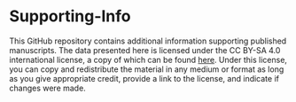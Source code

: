 # Supporting-Info

This GitHub repository contains additional information supporting published manuscripts. The data presented here is licensed under the CC BY-SA 4.0 international license, a copy of which can be found [here](https://creativecommons.org/licenses/by-sa/4.0/). Under this license, you can copy and redistribute the material in any medium or format as long as you give appropriate credit, provide a link to the license, and indicate if changes were made.
